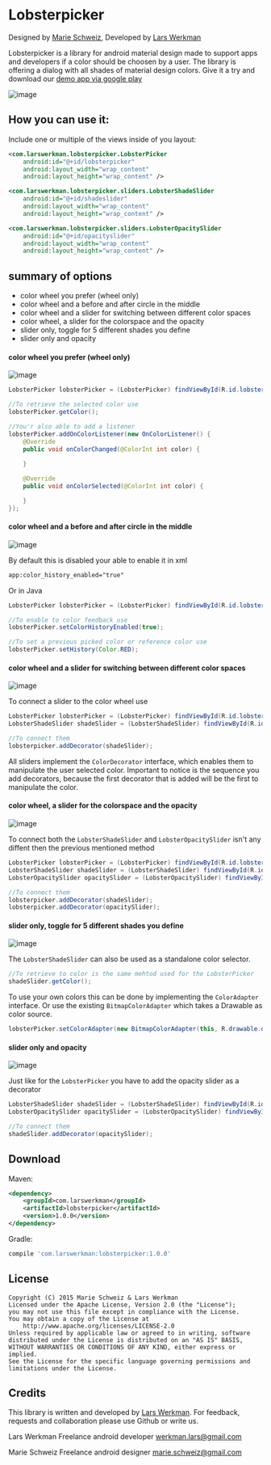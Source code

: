 # Lobsterpicker
Designed by <a href="http://dvsty.com">Marie Schweiz</a>, Developed by <a href="https://larswerkman.com">Lars Werkman</a>

Lobsterpicker is a library for android material design made to support apps and developers if a color should be choosen by a user. The library is offering a dialog with all shades of material design colors. Give it a try and download our <a href="https://play.google.com/store/apps/details?id=com.larswerkman.lobsterpickerproject">demo app via google play</a>

![image](http://dvsty.com/git-lobsterpicker/header.png)

## How you can use it:

Include one or multiple of the views inside of you layout:
```xml
<com.larswerkman.lobsterpicker.LobsterPicker
    android:id="@+id/lobsterpicker"
    android:layout_width="wrap_content"
    android:layout_height="wrap_content" />

<com.larswerkman.lobsterpicker.sliders.LobsterShadeSlider
    android:id="@+id/shadeslider"
    android:layout_width="wrap_content"
    android:layout_height="wrap_content" />

<com.larswerkman.lobsterpicker.sliders.LobsterOpacitySlider
    android:id="@+id/opacityslider"
    android:layout_width="wrap_content"
    android:layout_height="wrap_content" />
```


## summary of options

* color wheel you prefer (wheel only)
* color wheel and a before and after circle in the middle
* color wheel and a slider for switching between different color spaces
* color wheel, a slider for the colorspace and the opacity
* slider only, toggle for 5 different shades you define
* slider only and opacity

#### color wheel you prefer (wheel only)

![image](http://dvsty.com/git-lobsterpicker/option-wheel.png)

```java
LobsterPicker lobsterPicker = (LobsterPicker) findViewById(R.id.lobsterpicker);

//To retrieve the selected color use
lobsterPicker.getColor();

//You'r also able to add a listener
lobsterPicker.addOnColorListener(new OnColorListener() {
    @Override
    public void onColorChanged(@ColorInt int color) {
        
    }

    @Override
    public void onColorSelected(@ColorInt int color) {

    }
});
```

#### color wheel and a before and after circle in the middle

![image](http://dvsty.com/git-lobsterpicker/option-wheel-circle.png)

By default this is disabled your able to enable it in xml

```xml
app:color_history_enabled="true"
```

Or in Java

```java
LobsterPicker lobsterPicker = (LobsterPicker) findViewById(R.id.lobsterpicker);

//To enable to color feedback use
lobsterPicker.setColorHistoryEnabled(true);

//To set a previous picked color or reference color use
lobsterPicker.setHistory(Color.RED);
```

#### color wheel and a slider for switching between different color spaces

![image](http://dvsty.com/git-lobsterpicker/option-wheel-toggle.png)

To connect a slider to the color wheel use

```java
LobsterPicker lobsterPicker = (LobsterPicker) findViewById(R.id.lobsterpicker);
LobsterShadeSlider shadeSlider = (LobsterShadeSlider) findViewById(R.id.shadeslider);

//To connect them
lobsterpicker.addDecorator(shadeSlider);
```

All sliders implement the `ColorDecorator` interface, which enables them to manipulate the user selected color.
Important to notice is the sequence you add decorators, because the first decorator that is added will be the first to manipulate the color.

#### color wheel, a slider for the colorspace and the opacity

![image](http://dvsty.com/git-lobsterpicker/option-wheel-toggle-opacity.png)

To connect both the `LobsterShadeSlider` and `LobsterOpacitySlider` isn't any diffent then the previous mentioned method

```java
LobsterPicker lobsterPicker = (LobsterPicker) findViewById(R.id.lobsterpicker);
LobsterShadeSlider shadeSlider = (LobsterShadeSlider) findViewById(R.id.shadeslider);
LobsterOpacitySlider opacitySlider = (LobsterOpacitySlider) findViewById(R.id.opacityslider);

//To connect them
lobsterpicker.addDecorator(shadeSlider);
lobsterpicker.addDecorator(opacitySlider);
```

#### slider only, toggle for 5 different shades you define

![image](http://dvsty.com/git-lobsterpicker/option-toggle.png)

The `LobsterShadeSlider` can also be used as a standalone color selector.

```java
//To retrieve to color is the same mehtod used for the LobsterPicker
shadeSlider.getColor();
```

To use your own colors this can be done by implementing the `ColorAdapter` interface.
Or use the existing `BitmapColorAdapter` which takes a Drawable as color source.

```java
lobsterPicker.setColorAdapter(new BitmapColorAdapter(this, R.drawable.default_shader_pallete));
```

#### slider only and opacity

![image](http://dvsty.com/git-lobsterpicker/option-toggle-opacity.png)

Just like for the `LobsterPicker` you have to add the opacity slider as a decorator
```java
LobsterShadeSlider shadeSlider = (LobsterShadeSlider) findViewById(R.id.shadeslider);
LobsterOpacitySlider opacitySlider = (LobsterOpacitySlider) findViewById(R.id.opacityslider);

//To connect them
shadeSlider.addDecorator(opacitySlider);
```


## Download
Maven:
```xml
<dependency>
	<groupId>com.larswerkman</groupId>
	<artifactId>lobsterpicker</artifactId>
	<version>1.0.0</version>
</dependency>
```

Gradle:
```groovy
compile 'com.larswerkman:lobsterpicker:1.0.0'
``` 


## License
```license
Copyright (C) 2015 Marie Schweiz & Lars Werkman
Licensed under the Apache License, Version 2.0 (the "License");
you may not use this file except in compliance with the License.
You may obtain a copy of the License at
    http://www.apache.org/licenses/LICENSE-2.0
Unless required by applicable law or agreed to in writing, software
distributed under the License is distributed on an "AS IS" BASIS,
WITHOUT WARRANTIES OR CONDITIONS OF ANY KIND, either express or implied.
See the License for the specific language governing permissions and
limitations under the License.
```


## Credits
This library is written and developed by <a href="https://larswerkman.com">Lars Werkman</a>. For feedback, requests and collaboration please use Github or write us. 

Lars Werkman
Freelance android developer
werkman.lars@gmail.com

Marie Schweiz
Freelance android designer
marie.schweiz@gmail.com